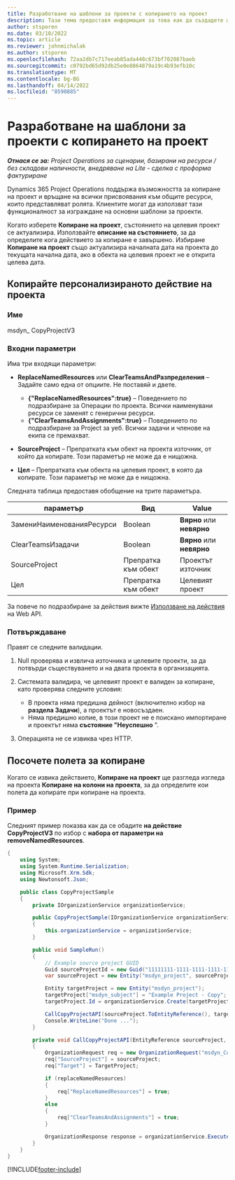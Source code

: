 ```yaml
---
title: Разработване на шаблони за проекти с копирането на проект
description: Тази тема предоставя информация за това как да създадете шаблони за проекти с помощта на персонализираното действие Копиране на проект.
author: stsporen
ms.date: 03/10/2022
ms.topic: article
ms.reviewer: johnmichalak
ms.author: stsporen
ms.openlocfilehash: 72aa2db7c717eeab85ada448c673bf702087baeb
ms.sourcegitcommit: c0792bd65d92db25e0e8864879a19c4b93efb10c
ms.translationtype: MT
ms.contentlocale: bg-BG
ms.lasthandoff: 04/14/2022
ms.locfileid: "8590885"
---
```

# <a name="develop-project-templates-with-copy-project"></a>Разработване на шаблони за проекти с копирането на проект

_**Отнася се за:** Project Operations за сценарии, базирани на ресурси / без складови наличности, внедряване на Lite - сделка с проформа фактуриране_

Dynamics 365 Project Operations поддържа възможността за копиране на проект и връщане на всички присвоявания към общите ресурси, които представляват ролята. Клиентите могат да използват тази функционалност за изграждане на основни шаблони за проекти.

Когато изберете **Копиране на проект**, състоянието на целевия проект се актуализира. Използвайте **описание на състоянието**, за да определите кога действието за копиране е завършено. Избиране **Копиране на проект** също актуализира началната дата на проекта до текущата начална дата, ако в обекта на целевия проект не е открита целева дата.

## <a name="copy-project-custom-action"></a>Копирайте персонализираното действие на проекта

### <a name="name"></a>Име 

msdyn\_ CopyProjectV3

### <a name="input-parameters"></a>Входни параметри

Има три входящи параметри:

- **ReplaceNamedResources** или **ClearTeamsAndРазпределения** – Задайте само една от опциите. Не поставяй и двете.

    - **\{"ReplaceNamedResources":true\}** – Поведението по подразбиране за Операции по проекта. Всички наименувани ресурси се заменят с генерични ресурси.
    - **\{"ClearTeamsAndAssignments":true\}** – Поведението по подразбиране за Project за уеб. Всички задачи и членове на екипа се премахват.

- **SourceProject** – Препратката към обект на проекта източник, от който да копирате. Този параметър не може да е нищожна.
- **Цел** – Препратката към обекта на целевия проект, в която да копирате. Този параметър не може да е нищожна.

Следната таблица предоставя обобщение на трите параметъра.

| параметър                | Вид             | Value                 |
|--------------------------|------------------|-----------------------|
| ЗамениНаименованияРесурси    | Boolean          | **Вярно** или **невярно** |
| ClearTeamsИзадачи | Boolean          | **Вярно** или **невярно** |
| SourceProject            | Препратка към обект | Проектът източник    |
| Цел                   | Препратка към обект | Целевият проект    |

За повече по подразбиране за действия вижте [Използване на действия](/powerapps/developer/common-data-service/webapi/use-web-api-actions) на Web API.

### <a name="validations"></a>Потвърждаване

Правят се следните валидации.

1. Null проверява и извлича източника и целевите проекти, за да потвърди съществуването и на двата проекта в организацията.
2. Системата валидира, че целевият проект е валиден за копиране, като проверява следните условия:

    - В проекта няма предишна дейност (включително избор на **раздела Задачи**), а проектът е новосъздаен.
    - Няма предишно копие, в този проект не е поискано импортиране и проектът няма **състояние "Неуспешно** ".

3. Операцията не се извиква чрез HTTP.

## <a name="specify-fields-to-copy"></a>Посочете полета за копиране

Когато се извика действието, **Копиране на проект** ще разгледа изгледа на проекта **Копиране на колони на проекта**, за да определите кои полета да копирате при копиране на проекта.

### <a name="example"></a>Пример

Следният пример показва как да се обадите **на действие CopyProjectV3** по избор с **набора от параметри на removeNamedResources**.

```C#
{
    using System;
    using System.Runtime.Serialization;
    using Microsoft.Xrm.Sdk;
    using Newtonsoft.Json;

    public class CopyProjectSample
    {
        private IOrganizationService organizationService;

        public CopyProjectSample(IOrganizationService organizationService)
        {
            this.organizationService = organizationService;
        }

        public void SampleRun()
        {
            // Example source project GUID
            Guid sourceProjectId = new Guid("11111111-1111-1111-1111-111111111111");
            var sourceProject = new Entity("msdyn_project", sourceProjectId);

            Entity targetProject = new Entity("msdyn_project");
            targetProject["msdyn_subject"] = "Example Project - Copy";
            targetProject.Id = organizationService.Create(targetProject);

            CallCopyProjectAPI(sourceProject.ToEntityReference(), targetProject.ToEntityReference(), copyOption, true, false);
            Console.WriteLine("Done ...");
        }

        private void CallCopyProjectAPI(EntityReference sourceProject, EntityReference TargetProject, bool replaceNamedResources = true, bool clearTeamsAndAssignments = false)
        {
            OrganizationRequest req = new OrganizationRequest("msdyn_CopyProjectV3");
            req["SourceProject"] = sourceProject;
            req["Target"] = TargetProject;

            if (replaceNamedResources)
            {
                req["ReplaceNamedResources"] = true;
            }
            else
            {
                req["ClearTeamsAndAssignments"] = true;
            }

            OrganizationResponse response = organizationService.Execute(req);
        }
    }
}
```

[!INCLUDE[footer-include](../includes/footer-banner.md)]
